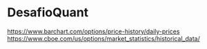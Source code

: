 # DesafioQuant
https://www.barchart.com/options/price-history/daily-prices
https://www.cboe.com/us/options/market_statistics/historical_data/
